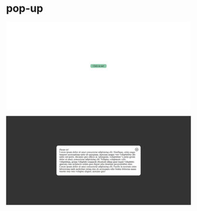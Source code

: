 # pop-up

![Pop-up](https://github.com/fullnamemillie/pop-up/blob/main/pop-up-1.jpg)

![Pop-up](https://github.com/fullnamemillie/pop-up/blob/main/pop-up-2.jpg)
